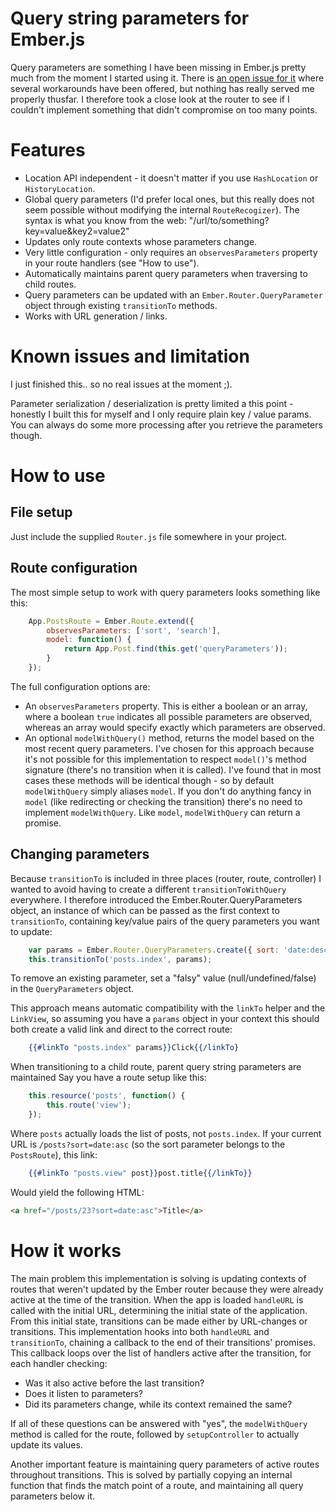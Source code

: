 # Query string parameters for Ember.js

Query parameters are something I have been missing in Ember.js
pretty much from the moment I started using it. There is
[an open issue for it](https://github.com/emberjs/ember.js/issues/1773)
where several workarounds have been offered, but nothing
has really served me properly thusfar. I therefore took a
close look at the router to see if I couldn't implement something
that didn't compromise on too many points.

# Features
- Location API independent - it doesn't matter if you use `HashLocation` or `HistoryLocation`.
- Global query parameters (I'd prefer local ones, but this really does not
  seem possible without modifying the internal `RouteRecogizer`). The syntax
  is what you know from the web: "/url/to/something?key=value&key2=value2"
- Updates only route contexts whose parameters change.
- Very little configuration - only requires an `observesParameters` property
  in your route handlers (see "How to use").
- Automatically maintains parent query parameters when traversing to child routes.
- Query parameters can be updated with an `Ember.Router.QueryParameter` object
  through existing `transitionTo` methods.
- Works with URL generation / links.

# Known issues and limitation
I just finished this.. so no real issues at the moment ;).

Parameter serialization / deserialization is pretty limited
a this point - honestly I built this for myself and I only
require plain key / value params. You can always do some
more processing after you retrieve the parameters though.

# How to use
## File setup
Just include the supplied `Router.js` file somewhere in your project.

## Route configuration
The most simple setup to work with query parameters
looks something like this:

```js
	App.PostsRoute = Ember.Route.extend({
		observesParameters: ['sort', 'search'],
		model: function() {
			return App.Post.find(this.get('queryParameters'));
		}
	});
```

The full configuration options are:

- An `observesParameters` property. This is either a
  boolean or an array, where a boolean `true` indicates
  all possible parameters are observed, whereas an array would
  specify exactly which parameters are observed.
- An optional `modelWithQuery()` method, returns the
  model based on the most recent query parameters.
  I've chosen for this approach because it's not possible
  for this implementation to respect `model()`'s method
  signature (there's no transition when it is called).
  I've found that in most cases these methods will be
  identical though - so by default `modelWithQuery`
  simply aliases `model`. If you don't do anything fancy
  in `model` (like redirecting or checking the transition)
  there's no need to implement `modelWithQuery`. Like
  `model`, `modelWithQuery` can return a promise.

## Changing parameters
Because `transitionTo` is included in three places (router, route, controller)
I wanted to avoid having to create a different `transitionToWithQuery`
everywhere. I therefore introduced the Ember.Router.QueryParameters object,
an instance of which can be passed as the first context to `transitionTo`,
containing key/value pairs of the query parameters you want to update:

```js
	var params = Ember.Router.QueryParameters.create({ sort: 'date:desc' });
	this.transitionTo('posts.index', params);
```

To remove an existing parameter, set a "falsy" value (null/undefined/false)
in the `QueryParameters` object.

This approach means automatic compatibility with the `linkTo` helper and the `LinkView`,
so assuming you have a `params` object in your context this should both create a valid
link and direct to the correct route:

```handlebars
	{{#linkTo "posts.index" params}}Click{{/linkTo}
```

When transitioning to a child route, parent query string parameters are maintained
Say you have a route setup like this:

```js
	this.resource('posts', function() {
		this.route('view');
	});
```

Where `posts` actually loads the list of posts, not `posts.index`. If your current
URL is `/posts?sort=date:asc` (so the sort parameter belongs to the `PostsRoute`),
this link:

```handlebars
	{{#linkTo "posts.view" post}}post.title{{/linkTo}}
```

Would yield the following HTML:
```html
<a href="/posts/23?sort=date:asc">Title</a>
```

# How it works
The main problem this implementation is solving is updating contexts of routes
that weren't updated by the Ember router because they were already active
at the time of the transition.  When the app is loaded
`handleURL` is called with the initial URL, determining the
initial state of the application. From this initial state,
transitions can be made either by URL-changes or transitions.
This implementation hooks into both `handleURL` and `transitionTo`, chaining
a callback to the end of their transitions' promises. This callback loops
over the list of handlers active after the transition, for each handler checking:

- Was it also active before the last transition?
- Does it listen to parameters?
- Did its parameters change, while its context remained the same?

If all of these questions can be answered with "yes", the `modelWithQuery`
method is called for the route, followed by `setupController` to actually
update its values.

Another important feature is maintaining query parameters of active routes
throughout transitions. This is solved by partially copying an internal
function that finds the match point of a route, and maintaining all query
parameters below it.
